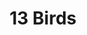 ---
title: 13 Birds
mp3_url: http://s3.amazonaws.com/scaramanga-website/songfiles/19/original.mp3?1396834194
layout: song
artist_name: Steve Gollnick
---
